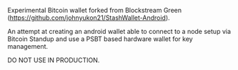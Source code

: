 Experimental Bitcoin wallet forked from Blockstream Green (https://github.com/johnyukon21/StashWallet-Android).

An attempt at creating an android wallet able to connect to a node setup via Bitcoin Standup and use a PSBT based hardware wallet for key management.

DO NOT USE IN PRODUCTION.